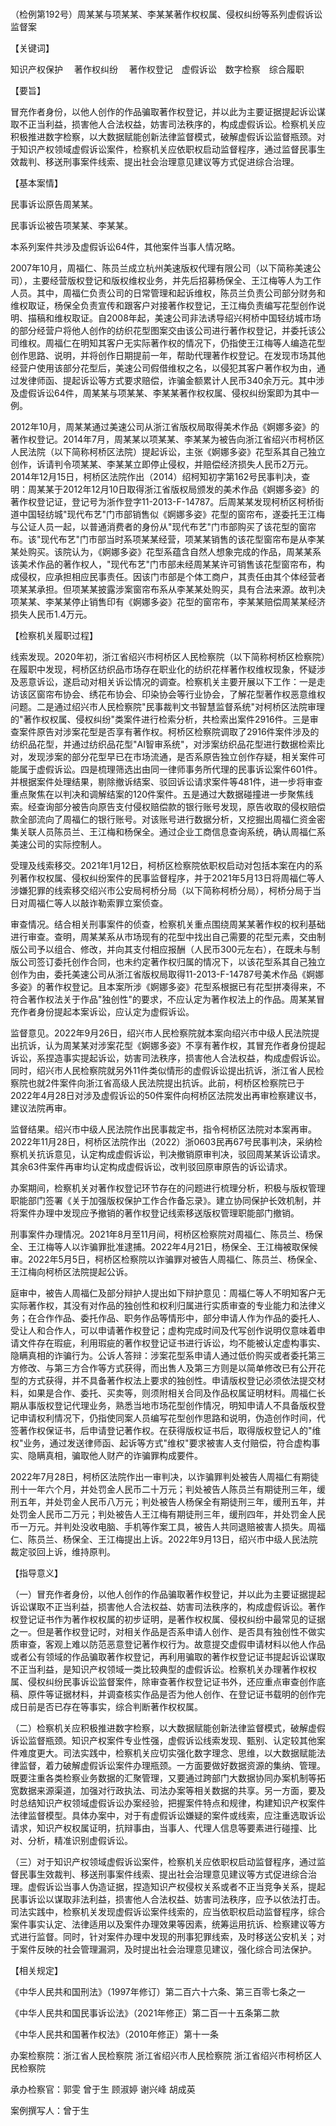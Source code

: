 ### 
（检例第192号）周某某与项某某、李某某著作权权属、侵权纠纷等系列虚假诉讼监督案


【关键词】

知识产权保护　 著作权纠纷　 著作权登记　虚假诉讼　数字检察　综合履职

【要旨】

冒充作者身份，以他人创作的作品骗取著作权登记，并以此为主要证据提起诉讼谋取不正当利益，损害他人合法权益，妨害司法秩序的，构成虚假诉讼。检察机关应积极推进数字检察，以大数据赋能创新法律监督模式，破解虚假诉讼监督瓶颈。对于知识产权领域虚假诉讼案件，检察机关应依职权启动监督程序，通过监督民事生效裁判、移送刑事案件线索、提出社会治理意见建议等方式促进综合治理。

【基本案情】

民事诉讼原告周某某。

民事诉讼被告项某某、李某某。

本系列案件共涉及虚假诉讼64件，其他案件当事人情况略。

2007年10月，周福仁、陈员兰成立杭州美速版权代理有限公司（以下简称美速公司），主要经营版权登记和版权维权业务，并先后招募杨保全、王江梅等人为工作人员。其中，周福仁负责公司的日常管理和起诉维权，陈员兰负责公司部分财务和维权取证，杨保全负责宣传和跟客户对接著作权登记，王江梅负责编写花型创作说明、描稿和维权取证。自2008年起，美速公司非法诱导绍兴柯桥中国轻纺城市场的部分经营户将他人创作的纺织花型图案交由该公司进行著作权登记，并委托该公司维权。周福仁在明知其客户无实际著作权的情况下，仍指使王江梅等人编造花型创作思路、说明，并将创作日期提前一年，帮助代理著作权登记。在发现市场其他经营户使用该部分花型后，美速公司假借维权之名，以侵犯其客户著作权为由，通过发律师函、提起诉讼等方式要求赔偿，诈骗金额累计人民币340余万元。其中涉及虚假诉讼64件，周某某与项某某、李某某著作权权属、侵权纠纷案即为其中一例。

2012年10月，周某某通过美速公司从浙江省版权局取得美术作品《婀娜多姿》的著作权登记。2014年7月，周某某以项某某、李某某为被告向浙江省绍兴市柯桥区人民法院（以下简称柯桥区法院）提起诉讼，主张《婀娜多姿》花型系其自己独立创作，诉请判令项某某、李某某立即停止侵权，并赔偿经济损失人民币2万元。2014年12月15日，柯桥区法院作出（2014）绍柯知初字第162号民事判决，查明：周某某于2012年12月10日取得浙江省版权局颁发的美术作品《婀娜多姿》的著作权登记证，登记号为浙作登字11-2013-F-14787。后周某某发现柯桥区柯桥街道中国轻纺城"现代布艺"门市部销售似《婀娜多姿》花型的窗帘布，遂委托王江梅与公证人员一起，以普通消费者的身份从"现代布艺"门市部购买了该花型的窗帘布。该"现代布艺"门市部当时系项某某经营，项某某销售的该花型窗帘布是从李某某处购买。该院认为，《婀娜多姿》花型系蕴含自然人想象完成的作品，周某某系该美术作品的著作权人，"现代布艺"门市部未经周某某许可销售该花型窗帘布，构成侵权，应承担相应民事责任。因该门市部是个体工商户，其责任由其个体经营者项某某承担。但项某某披露涉案窗帘布系从李某某处购买，具有合法来源。故判决项某某、李某某停止销售印有《婀娜多姿》花型的窗帘布，李某某赔偿周某某经济损失人民币1.4万元。

【检察机关履职过程】

线索发现。2020年初，浙江省绍兴市柯桥区人民检察院（以下简称柯桥区检察院）在履职中发现，柯桥区纺织品市场存在职业化的纺织花样著作权维权现象，怀疑涉及恶意诉讼，遂启动对相关诉讼情况的调查。检察机关主要开展以下工作：一是走访该区窗帘布协会、绣花布协会、印染协会等行业协会，了解花型著作权恶意维权问题。二是通过绍兴市人民检察院"民事裁判文书智慧监督系统"对柯桥区法院审理的"著作权权属、侵权纠纷"类案件进行检索分析，共检索出案件2916件。三是审查案件原告对涉案花型是否享有著作权。柯桥区检察院调取了2916件案件涉及的纺织品花型，并通过纺织品花型"AI智审系统"，对涉案纺织品花型进行数据检索比对，发现涉案的部分花型早已在市场流通，是否系原告独立创作存疑，相关案件可能属于虚假诉讼。四是梳理筛选出由同一律师事务所代理的民事诉讼案件601件。并根据案件处理结果，剔除撤诉结案、驳回诉讼请求案件等481件，进一步将审查重点聚焦在以判决和调解结案的120件案件。五是通过大数据碰撞进一步聚焦线索。经查询部分被告向原告支付侵权赔偿款的银行账号发现，原告收取的侵权赔偿款全部流向了周福仁的银行账号。对该账号进行数据分析，又挖掘出周福仁资金密集关联人员陈员兰、王江梅和杨保全。通过企业工商信息查询系统，确认周福仁系美速公司的实际控制人。

受理及线索移交。2021年1月12日，柯桥区检察院依职权启动对包括本案在内的系列著作权权属、侵权纠纷案件的民事监督程序，并于2021年5月13日将周福仁等人涉嫌犯罪的线索移交绍兴市公安局柯桥分局（以下简称柯桥分局），柯桥分局于当日对周福仁等人以敲诈勒索罪立案侦查。

审查情况。结合相关刑事案件的侦查，检察机关重点围绕周某某著作权的权利基础进行审查。查明，周某某系从市场现有的花型中找出自己需要的花型元素，交由制版公司予以组合、修改，并向其支付相应报酬（人民币300元左右），在既未与制版公司签订委托创作合同，也未约定著作权归属的情况下，以该花型系其自己独立创作为由，委托美速公司从浙江省版权局取得11-2013-F-14787号美术作品《婀娜多姿》的著作权登记。且本案所涉《婀娜多姿》花型系根据已有花型拼凑得来，不符合著作权法关于作品"独创性"的要求，不应认定为著作权法上的作品。周某某冒充作者身份提起本案诉讼，应认定为虚假诉讼。

监督意见。2022年9月26日，绍兴市人民检察院就本案向绍兴市中级人民法院提出抗诉，认为周某某对涉案花型《婀娜多姿》不享有著作权，其冒充作者身份提起诉讼，系捏造事实提起诉讼，妨害司法秩序，损害他人合法权益，构成虚假诉讼。同时，绍兴市人民检察院就另外11件类似情形的虚假诉讼提出抗诉，浙江省人民检察院也就2件案件向浙江省高级人民法院提出抗诉。此前，柯桥区检察院已于2022年4月28日对涉及虚假诉讼的50件案件向柯桥区法院发出再审检察建议书，建议法院再审。

监督结果。绍兴市中级人民法院作出民事裁定书，指令柯桥区法院对本案再审。2022年11月28日，柯桥区法院作出（2022）浙0603民再67号民事判决，采纳检察机关抗诉意见，认定构成虚假诉讼，判决撤销原审判决，驳回周某某诉讼请求。其余63件案件再审均认定构成虚假诉讼，改判驳回原审原告的诉讼请求。

办案期间，检察机关对著作权登记环节存在的问题进行梳理分析，积极与版权管理职能部门签署《关于加强版权保护工作合作备忘录》。建立协同保护长效机制，并将案件办理中发现应予撤销的著作权登记线索移送版权管理职能部门撤销。

刑事案件办理情况。2021年8月至11月间，柯桥区检察院对周福仁、陈员兰、杨保全、王江梅等人以诈骗罪批准逮捕。2022年4月21日，杨保全、王江梅被取保候审。2022年5月5日，柯桥区检察院以诈骗罪对被告人周福仁、陈员兰、杨保全、王江梅向柯桥区法院提起公诉。

庭审中，被告人周福仁及部分辩护人提出如下辩护意见：周福仁等人不明知客户无实际著作权，其没有对作品的独创性和权利归属进行实质审查的专业能力和法律义务；在合作作品、委托作品、职务作品等情形中，部分申请人作为作品的委托人、受让人和合作人，可以申请著作权登记；虚构完成时间及代写创作说明仅意味着申请文件存在瑕疵，利用瑕疵的著作权登记证书进行诉讼，均不能被认定虚构事实、隐瞒真相的诈骗行为。公诉人答辩：涉案花型系申请人通过低价购买或者委托第三方修改、与第三方合作等方式获得，而出售人及第三方则是以简单修改已有公开花型的方式获得，并不具备著作权法上要求的独创性。申请版权登记必须依法提交材料，如果是合作、委托、买卖等，则须附相关合同及作品权属证明材料。周福仁长期从事版权登记代理业务，熟悉当地市场花型创作情况，明知申请人不具备版权登记申请权利情况下，仍指使同案人员编写花型创作思路和说明，伪造创作时间，代签著作权保证书，后申请登记著作权。在获得版权证书后，取得版权登记人的"维权"业务，通过发送律师函、起诉等方式"维权"要求被害人支付赔偿，符合虚构事实、隐瞒真相，骗取他人财产的诈骗罪构成要件。

2022年7月28日，柯桥区法院作出一审判决，以诈骗罪判处被告人周福仁有期徒刑十一年六个月，并处罚金人民币二十万元；判处被告人陈员兰有期徒刑三年，缓刑五年，并处罚金人民币八万元；判处被告人杨保全有期徒刑三年，缓刑五年，并处罚金人民币二万元；判处被告人王江梅有期徒刑三年，缓刑四年，并处罚金人民币一万元。并判处没收电脑、手机等作案工具，被告人共同退赔被害人损失。周福仁、陈员兰、杨保全、王江梅提出上诉。2022年9月13日，绍兴市中级人民法院裁定驳回上诉，维持原判。

【指导意义】

（一）冒充作者身份，以他人创作的作品骗取著作权登记，并以此为主要证据提起诉讼谋取不正当利益，损害他人合法权益、妨害司法秩序的，构成虚假诉讼。著作权登记证书作为著作权权属的初步证明，是著作权权属、侵权纠纷中最常见的证据之一。但是著作权登记时，对相关作品是否系申请人创作、是否具有独创性不做实质审查，客观上难以防范恶意登记著作权行为。故意提交虚假申请材料以他人作品或者公有领域的作品骗取著作权登记，再利用骗取的著作权登记证书提起诉讼谋取不正当利益，是知识产权领域一类比较典型的虚假诉讼。检察机关办理著作权权属、侵权纠纷民事诉讼监督案件，除审查著作权登记证书外，还应重点审查创作底稿、原件等证据材料，并调查核实作品是否为他人创作、在登记证书载明的创作完成日前是否已存在等事实，综合判断著作权权属。

（二）检察机关应积极推进数字检察，以大数据赋能创新法律监督模式，破解虚假诉讼监督瓶颈。知识产权案件专业性强，虚假诉讼线索发现、甄别、认定较其他案件难度更大。司法实践中，检察机关应切实强化数字理念、思维，以大数据赋能法律监督，着力破解虚假诉讼案件办理瓶颈。一方面要做好数据资源的集纳、管理。既要注重各类检察业务数据的汇聚管理，又要通过跨部门大数据协同办案机制等拓宽数据来源渠道，加强对行政执法、司法办案等相关数据的共享。另一方面，要及时总结知识产权领域虚假诉讼办案经验，把握案件特点和规律，构建知识产权案件法律监督模型。具体办案中，对于有虚假诉讼嫌疑的案件或线索，应注重选取诉讼请求，知识产权权属证明，抗辩事由，当事人、代理人信息等要素进行碰撞、比对、分析，精准识别虚假诉讼。

（三）对于知识产权领域虚假诉讼案件，检察机关应依职权启动监督程序，通过监督民事生效裁判、移送刑事案件线索、提出社会治理意见建议等方式促进综合治理。虚假诉讼当事人伪造证据，捏造知识产权侵权关系或者不正当竞争关系，提起民事诉讼以谋取非法利益，损害他人合法权益、妨害司法秩序，应予以依法打击。司法实践中，检察机关发现虚假诉讼案件线索的，应当依职权启动监督程序，综合案件事实认定、法律适用以及案件办理效果等因素，统筹运用抗诉、检察建议等方式进行监督。同时，针对案件办理中发现的刑事犯罪线索，及时移送公安机关；对于案件反映的社会管理漏洞，及时提出社会治理意见建议，强化综合司法保护。

【相关规定】

《中华人民共和国刑法》（1997年修订）第二百六十六条、第三百零七条之一

《中华人民共和国民事诉讼法》（2021年修正）第二百一十五条第二款

《中华人民共和国著作权法》（2010年修正）第十一条

办案检察院：浙江省人民检察院 浙江省绍兴市人民检察院
浙江省绍兴市柯桥区人民检察院

承办检察官：郭雯 曾于生 顾淑婷 谢兴峰 胡成英

案例撰写人：曾于生
